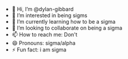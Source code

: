 - 👋 Hi, I’m @dylan-gibbard
- 👀 I’m interested in being sigms
- 🌱 I’m currently learning how to be a sigma
- 💞️ I’m looking to collaborate on being a sigma
- 📫 How to reach me: Don't
- 😄 Pronouns: sigma/alpha
- ⚡ Fun fact: i am sigma

<!---
dylan-gibbard/dylan-gibbard is a ✨ special ✨ repository because its `README.md` (this file) appears on your GitHub profile.
You can click the Preview link to take a look at your changes.
--->
